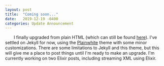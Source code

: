 ```yaml
---
layout: post
title:  "Coming soon..."
date:   2019-12-19 -0400
categories: Update Announcement
---
```

<!-- Hide the excerpt -->

&emsp;&emsp;I finally upgraded from plain HTML  (which can still be found <a href="https://github.com/jakeprem/jakeprem.github.io/tree/0ecfc81c7ae30505b8aac226d783ece8c711a9d3" target="_blank">here</a>). I've settled on Jekyll for now, using the [Plainwhite](https://github.com/thelehhman/plainwhite-jekyll) theme with some minor customizations. There are some limitations to Jekyll and this theme, but this will give me a place to post things until I'm ready to make an upgrade. I'm currently working on two Elixir posts, including streaming XML using Elixir.